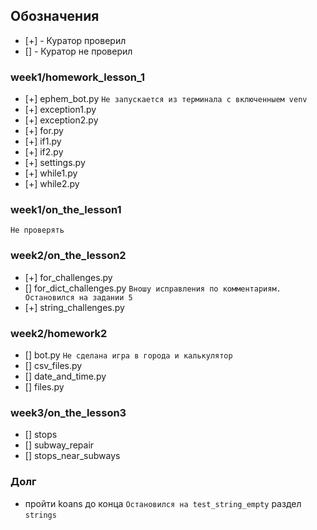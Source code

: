 ## Обозначения
- [+] - Куратор проверил
- [] - Куратор не проверил

### week1/homework_lesson_1
- [+] ephem_bot.py  `Не запускается из терминала с включенныем venv`
- [+] exception1.py
- [+] exception2.py
- [+] for.py
- [+] if1.py
- [+] if2.py
- [+] settings.py
- [+] while1.py
- [+] while2.py

### week1/on_the_lesson1 
`Не проверять`

### week2/on_the_lesson2
- [+] for_challenges.py
- [] for_dict_challenges.py  `Вношу исправления по комментариям. Остановился на задании 5`
- [+] string_challenges.py

### week2/homework2
- [] bot.py `Не сделана игра в города и калькулятор`
- [] csv_files.py
- [] date_and_time.py
- [] files.py

### week3/on_the_lesson3
- [] stops
- [] subway_repair
- [] stops_near_subways

### Долг
- пройти koans до конца `Остановился на test_string_empty` раздел `strings`

